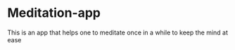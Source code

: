 # Meditation-app
This is an app that helps one to meditate once in a while to keep the mind at ease

